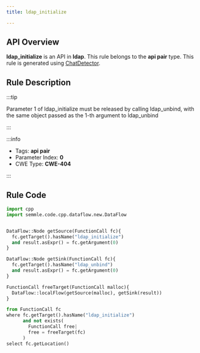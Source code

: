```yaml
---
title: ldap_initialize

---
```



## API Overview
**ldap_initialize** is an API in **ldap**. This rule belongs to the **api pair** type. This rule is generated using [ChatDetector](../../tools/ChatDetector).
## Rule Description

:::tip

Parameter 1 of ldap_initialize must be released by calling ldap_unbind, with the same object passed as the 1-th argument to ldap_unbind

:::

:::info

- Tags: **api pair**
- Parameter Index: **0**
- CWE Type: **CWE-404**

:::

## Rule Code
```python
import cpp
import semmle.code.cpp.dataflow.new.DataFlow


DataFlow::Node getSource(FunctionCall fc){
  fc.getTarget().hasName("ldap_initialize")
  and result.asExpr() = fc.getArgument(0)
}

DataFlow::Node getSink(FunctionCall fc){
  fc.getTarget().hasName("ldap_unbind")
  and result.asExpr() = fc.getArgument(0)
}

FunctionCall freeTarget(FunctionCall malloc){
  DataFlow::localFlow(getSource(malloc), getSink(result))
}

from FunctionCall fc
where fc.getTarget().hasName("ldap_initialize")
      and not exists(
        FunctionCall free| 
        free = freeTarget(fc)
      )
select fc.getLocation()
```